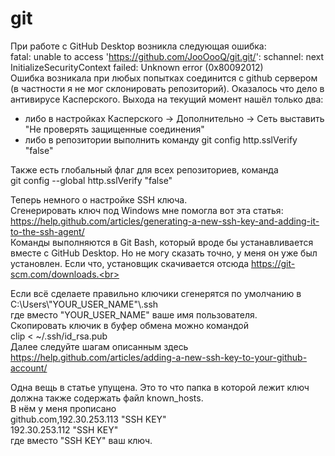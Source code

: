 # git

При работе с GitHub Desktop возникла следующая ошибка:<br>
fatal: unable to access 'https://github.com/JooOooQ/git.git/': schannel: next InitializeSecurityContext failed: Unknown error (0x80092012)<br>
Ошибка возникала при любых попытках соединится с github сервером (в частности я не мог склонировать репозиторий).
Оказалось что дело в антивирусе Касперского. Выхода на текущий момент нашёл только два:
- либо в настройках Касперского -> Дополнительно -> Сеть выставить "Не проверять защищенные соединения"
- либо в репозитории выполнить команду git config http.sslVerify "false"

Также есть глобальный флаг для всех репозиториев, команда<br>
git config --global http.sslVerify "false"<br>

Теперь немного о настройке SSH ключа.<br>
Сгенерировать ключ под Windows мне помогла вот эта статья:<br>
https://help.github.com/articles/generating-a-new-ssh-key-and-adding-it-to-the-ssh-agent/<br>
Команды выполняются в Git Bash, который вроде бы устанавливается вместе с GitHub Desktop. Но не могу сказать точно, у меня он уже был установлен. Если что, установщик скачивается отсюда https://git-scm.com/downloads.<br>

Если всё сделаете правильно ключики сгенерятся по умолчанию в<br>
C:\\Users\\"YOUR_USER_NAME"\\.ssh<br>
где вместо "YOUR_USER_NAME" ваше имя пользователя.<br>
Скопировать ключик в буфер обмена можно командой<br>
clip < ~/.ssh/id_rsa.pub<br>
Далее следуйте шагам описанным здесь<br>
https://help.github.com/articles/adding-a-new-ssh-key-to-your-github-account/<br>

Одна вещь в статье упущена. Это то что папка в которой лежит ключ должна также содержать файл known_hosts.<br>
В нём у меня прописано<br>
github.com,192.30.253.113 "SSH KEY"<br>
192.30.253.112 "SSH KEY"<br>
где вместо "SSH KEY" ваш ключ.



